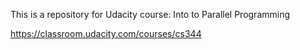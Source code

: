 This is a repository for Udacity course: Into to Parallel Programming


https://classroom.udacity.com/courses/cs344
